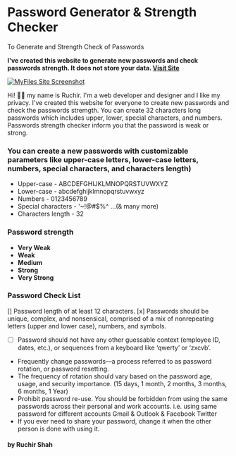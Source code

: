 # Password Generator & Strength Checker
To Generate and Strength Check of Passwords


**I've created this website to generate new passwords and check passwords strength. It does not store your data. [Visit Site](https://theruchirshah.github.io/Pass-Check/)**

[![MyFiles Site Screenshot](/include/readme-files/MyFiles-site-hero-image.png)](https://site-url)

Hi! 👋🏻 my name is Ruchir. I'm a web developer and designer and I like my privacy. I've created this website for everyone to create new passwords and check the passwords stremgth. You can create 32 characters long passwords which includes upper, lower, special characters, and numbers. Passwords strength checker inform you that the password is weak or strong.


### You can create a new passwords with customizable parameters like upper-case letters, lower-case letters, numbers, special characters, and characters length)

- Upper-case - ABCDEFGHIJKLMNOPQRSTUVWXYZ
- Lower-case -  abcdefghijklmnopqrstuvwxyz
- Numbers - 0123456789
- Special characters - '~!@#$%^ ...(& many more)
- Characters length - 32


### Password strength 

- **Very Weak**
- **Weak**
- **Medium**
- **Strong**
- **Very Strong**


### Password Check List

[] Password length of at least 12 characters.
[x] Passwords should be unique, complex, and nonsensical, comprised of a mix of nonrepeating letters (upper and lower case), numbers, and symbols. 
- [ ] Password should not have any other guessable context (employee ID, dates, etc.), or sequences from a keyboard like ‘qwerty’ or ‘zxcvb’.
* Frequently change passwords—a process referred to as password rotation, or password resetting. 
* The frequency of rotation should vary based on the password age, usage, and security importance. (15 days, 1 month, 2 months, 3 months, 6 months, 1 Year)
* Prohibit password re-use. You should be forbidden from using the same passwords across their personal and work accounts. i.e. using same password for different accounts Gmail & Outlook & Facebook Twitter
* If you ever need to share your password, change it when the other person is done with using it.


#### by Ruchir Shah
